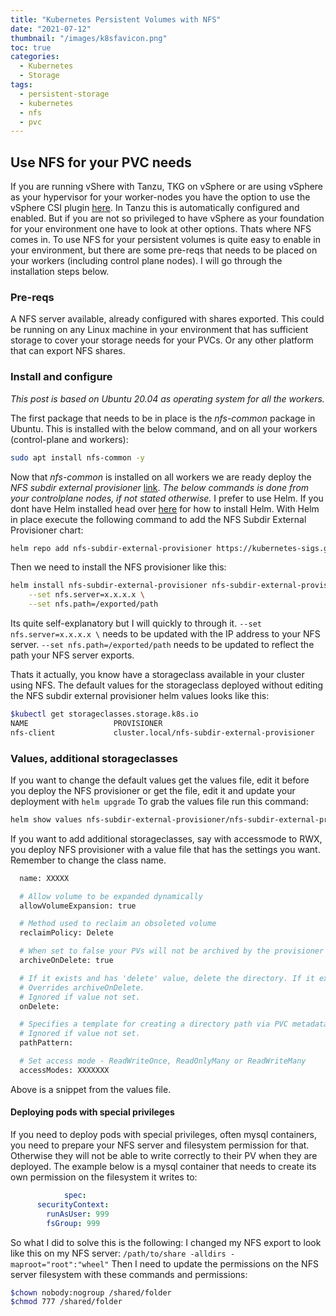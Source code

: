```yaml
---
title: "Kubernetes Persistent Volumes with NFS"
date: "2021-07-12"
thumbnail: "/images/k8sfavicon.png"
toc: true
categories: 
  - Kubernetes
  - Storage
tags: 
  - persistent-storage
  - kubernetes
  - nfs
  - pvc
---
```


## Use NFS for your PVC needs

If you are running vShere with Tanzu, TKG on vSphere or are using vSphere as your hypervisor for your worker-nodes you have the option to use the vSphere CSI plugin [here](https://docs.vmware.com/en/VMware-vSphere-Container-Storage-Plug-in/index.html). In Tanzu this is automatically configured and enabled. But if you are not so privileged to have vSphere as your foundation for your environment one have to look at other options. Thats where NFS comes in. To use NFS for your persistent volumes is quite easy to enable in your environment, but there are some pre-reqs that needs to be placed on your workers (including control plane nodes). I will go through the installation steps below.

### Pre-reqs

A NFS server available, already configured with shares exported. This could be running on any Linux machine in your environment that has sufficient storage to cover your storage needs for your PVCs. Or any other platform that can export NFS shares.

### Install and configure

*This post is based on Ubuntu 20.04 as operating system for all the workers.* 

The first package that needs to be in place is the *nfs-common* package in Ubuntu. This is installed with the below command, and on all your workers (control-plane and workers):

```bash
sudo apt install nfs-common -y
```

Now that *nfs-common* is installed on all workers we are ready deploy the *NFS subdir external provisioner* [link](https://github.com/kubernetes-sigs/nfs-subdir-external-provisioner). *The below commands is done from your controlplane nodes, if not stated otherwise.* 
I prefer to use Helm. If you dont have Helm installed head over [here](https://helm.sh/docs/intro/install/) for how to install Helm.
With Helm in place execute the following command to add the NFS Subdir External Provisioner chart:

```bash
helm repo add nfs-subdir-external-provisioner https://kubernetes-sigs.github.io/nfs-subdir-external-provisioner/
```

Then we need to install the NFS provisioner like this:

```bash
helm install nfs-subdir-external-provisioner nfs-subdir-external-provisioner/nfs-subdir-external-provisioner \
    --set nfs.server=x.x.x.x \
    --set nfs.path=/exported/path
```

Its quite self-explanatory but I will quickly to through it. `--set nfs.server=x.x.x.x \` needs to be updated with the IP address to your NFS server.
`--set nfs.path=/exported/path` needs to be updated to reflect the path your NFS server exports. 

Thats it actually, you know have a storageclass available in your cluster using NFS. The default values for the storageclass deployed without editing the NFS subdir external provisioner helm values looks like this:

```bash
$kubectl get storageclasses.storage.k8s.io
NAME                   PROVISIONER                                                         RECLAIMPOLICY   VOLUMEBINDINGMODE      ALLOWVOLUMEEXPANSION   AGE
nfs-client             cluster.local/nfs-subdir-external-provisioner                       Delete          Immediate              true                   51d

```

### Values, additional storageclasses

If you want to change the default values get the values file, edit it before you deploy the NFS provisioner or get the file, edit it and update your deployment with `helm upgrade`
To grab the values file run this command:

```bash
helm show values nfs-subdir-external-provisioner/nfs-subdir-external-provisioner > nfs-prov-values.yaml
```

If you want to add additional storageclasses, say with accessmode to RWX, you deploy NFS provisioner with a value file that has the settings you want. Remember to change the class name.

```bash
  name: XXXXX

  # Allow volume to be expanded dynamically
  allowVolumeExpansion: true

  # Method used to reclaim an obsoleted volume
  reclaimPolicy: Delete

  # When set to false your PVs will not be archived by the provisioner upon deletion of the PVC.
  archiveOnDelete: true

  # If it exists and has 'delete' value, delete the directory. If it exists and has 'retain' value, save the directory.
  # Overrides archiveOnDelete.
  # Ignored if value not set.
  onDelete:

  # Specifies a template for creating a directory path via PVC metadata's such as labels, annotations, name or namespace.
  # Ignored if value not set.
  pathPattern:

  # Set access mode - ReadWriteOnce, ReadOnlyMany or ReadWriteMany
  accessModes: XXXXXXX

```

Above is a snippet from the values file.



#### Deploying pods with special privileges

If you need to deploy pods with special privileges, often mysql containers, you need to prepare your NFS server and filesystem permission for that. Otherwise they will not be able to write correctly to their PV when they are deployed.  The example below is a mysql container that needs to create its own permission on the filesystem it writes to:

```yaml
            spec:
      securityContext:
        runAsUser: 999
        fsGroup: 999
```

So what I did to solve this is the following:
I changed my NFS export to look like this on my NFS server: `/path/to/share -alldirs -maproot="root":"wheel"`
Then I need to update the permissions on the NFS server filesystem with these commands and permissions: 

```bash
$chown nobody:nogroup /shared/folder
$chmod 777 /shared/folder
```

